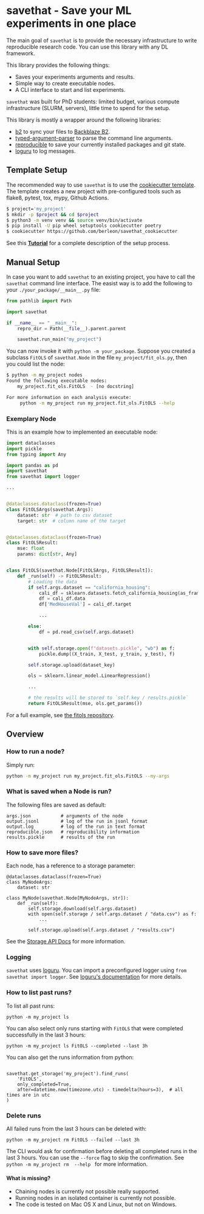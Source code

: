# savethat - Save your ML experiments in one place

The main goal of `savethat` is to provide the necessary infrastructure to write reproducible
research code. You can use this library with any DL framework.

This library provides the following things:

* Saves your experiments arguments and results.
* Simple way to create executable nodes.
* A CLI interface to start and list experiments.

`savethat` was built for PhD students: limited budget, various compute infrastructure (SLURM, servers), little time to spend for the setup.

This library is mostly a wrapper around the following libraries:

* [b2] to sync your files to [Backblaze B2].
* [typed-argument-parser] to parse the command line arguments.
* [reproducible] to save your currently installed packages and git state.
* [loguru] to log messages.


## Template Setup

The recommended way to use `savethat` is to use the [cookiecutter template](https://github.com/berleon/savethat_cookiecutter). The template creates a new project with pre-configured tools such as flake8, pytest, tox, mypy, Github Actions.

```bash
$ project='my_project'
$ mkdir -p $project && cd $project
$ python3 -m venv venv && source venv/bin/activate
$ pip install -U pip wheel setuptools cookiecutter poetry
$ cookiecutter https://github.com/berleon/savethat_cookiecutter
```

See this **[Tutorial]** for a complete description of the setup process.


## Manual Setup

In case you want to add `savethat` to an existing project, you have to call the `savethat` command line interface. The easist way is to add the following to your `./your_package/__main__.py` file:

```python
from pathlib import Path

import savethat

if __name__ == "__main__":
    repro_dir = Path(__file__).parent.parent

    savethat.run_main("my_project")

```

You can now invoke it with `python -m your_package`.
Suppose you created a subclass `FitOLS` of `savethat.Node` in the file `my_project/fit_ols.py`,
then you could list the node:
```bash
$ python -m my_project nodes
Found the following executable nodes:
    my_project.fit_ols.FitOLS  - [no docstring]

For more information on each analysis execute:
     python -m my_project run my_project.fit_ols.FitOLS --help
```


### Exemplary Node

This is an example how to implemented an executable node:

```python
import dataclasses
import pickle
from typing import Any

import pandas as pd
import savethat
from savethat import logger

...


@dataclasses.dataclass(frozen=True)
class FitOLSArgs(savethat.Args):
    dataset: str  # path to csv dataset
    target: str  # column name of the target


@dataclasses.dataclass(frozen=True)
class FitOLSResult:
    mse: float
    params: dict[str, Any]


class FitOLS(savethat.Node[FitOLSArgs, FitOLSResult]):
    def _run(self) -> FitOLSResult:
        # Loading the data
        if self.args.dataset == "california_housing":
            cali_df = sklearn.datasets.fetch_california_housing(as_frame=True)
            df = cali_df.data
            df['MedHouseVal'] = cali_df.target

            ...

        else:
            df = pd.read_csv(self.args.dataset)


        with self.storage.open(f"datasets.pickle", "wb") as f:
            pickle.dump((X_train, X_test, y_train, y_test), f)

        self.storage.upload(dataset_key)

        ols = sklearn.linear_model.LinearRegression()

        ...

        # the results will be stored to `self.key / results.pickle`
        return FitOLSResult(mse, ols.get_params())
```

For a full example, see [the fitols repository].

## Overview

### How to run a node?

Simply run:
```bash
python -m my_project run my_project.fit_ols.FitOLS --my-args
```


### What is saved when a Node is run?

The following files are saved as default:
```
args.json           # arguments of the node
output.jsonl        # log of the run in jsonl format
output.log          # log of the run in text format
reproducible.json   # reproducibility information
results.pickle      # results of the run
```


### How to save more files?

Each node, has a reference to a storage parameter:
```
@dataclasses.dataclass(frozen=True)
class MyNodeArgs:
    dataset: str

class MyNode(savethat.Node[MyNodeArgs, str]):
    def _run(self):
        self.storage.download(self.args.dataset)
        with open(self.storage / self.args.dataset / "data.csv") as f:
            ...

        self.storage.upload(self.args.dataset / "results.csv")
```

See the [Storage API Docs] for more information.


### Logging

`savethat` uses [loguru](https://github.com/Delgan/loguru). You can import
a preconfigured logger using `from savethat import logger`. See
[loguru's documentation](https://loguru.readthedocs.io/en/stable/index.html)
for more details.


### How to list past runs?

To list all past runs:
```
python -m my_project ls
```

You can also select only runs starting with `FitOLS` that were completed
successfully in the last 3 hours:
```
python -m my_project ls FitOLS --completed --last 3h
```

You can also get the runs information from python:

```

savethat.get_storage('my_project').find_runs(
    'FitOLS',
    only_completed=True,
    after=datetime.now(timezone.utc) - timedelta(hours=3),  # all times are in utc
)
```


### Delete runs

All failed runs from the last 3 hours can be deleted with:

```
python -m my_project rm FitOLS --failed --last 3h
```
The CLI would ask for confirmation before deleting all completed runs in the last 3 hours.
You can use the `--force` flag to skip the confirmation.
See `python -m my_project rm  --help ` for more information.


#### What is missing?

* Chaining nodes is currently not possible really supported.
* Running nodes in an isolated container is currently not possible.
* The code is tested on Mac OS X and Linux, but not on Windows.


[Tutorial]: https://github.com/berleon/savethat_cookiecutter/blob/master/docs/tutorial.md
[Storage API Docs]: https://berleon.github.io/savethat/savethat/io.html
[reproducible]: https://github.com/oist-cnru/reproducible
[Backblaze B2]: https://www.backblaze.com/
[loguru]: https://github.com/Delgan/loguru
[typed-argument-parser]: https://github.com/swansonk14/typed-argument-parser
[b2]: https://github.com/Backblaze/b2-sdk-python
[the fitols repository]: https://github.com/berleon/fitols
